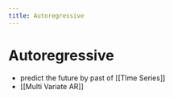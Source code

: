 ```yaml
---
title: Autoregressive
---
```


# Autoregressive
- predict the future by past of [[TIme Series]]
- [[Multi Variate AR]]


















































































